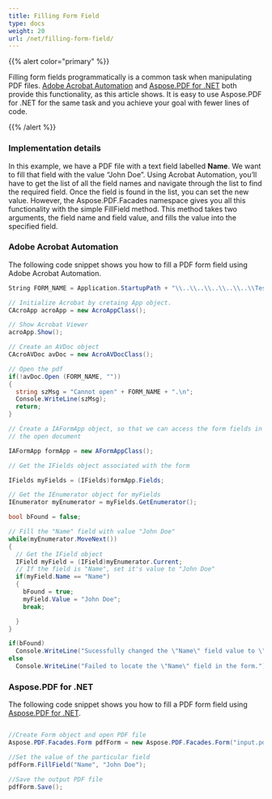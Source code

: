 ```yaml
---
title: Filling Form Field
type: docs
weight: 20
url: /net/filling-form-field/     
---
```


{{% alert color="primary" %}}

Filling form fields programmatically is a common task when manipulating PDF files. [Adobe Acrobat Automation](/pdf/net/filling-form-field/) and [Aspose.PDF for .NET](/pdf/net/) both provide this functionality, as this article shows. It is easy to use Aspose.PDF for .NET for the same task and you achieve your goal with fewer lines of code.

{{% /alert %}}

### **Implementation details**

In this example, we have a PDF file with a text field labelled **Name**. We want to fill that field with the value “John Doe”. Using Acrobat Automation, you’ll have to get the list of all the field names and navigate through the list to find the required field. Once the field is found in the list, you can set the new value. However, the Aspose.PDF.Facades namespace gives you all this functionality with the simple FillField method. This method takes two arguments, the field name and field value, and fills the value into the specified field.

### **Adobe Acrobat Automation**

The following code snippet shows you how to fill a PDF form field using Adobe Acrobat Automation.

```csharp
String FORM_NAME = Application.StartupPath + "\\..\\..\\..\\..\\..\\TestFiles\\input.pdf";

// Initialize Acrobat by cretaing App object.
CAcroApp acroApp = new AcroAppClass();

// Show Acrobat Viewer
acroApp.Show();

// Create an AVDoc object
CAcroAVDoc avDoc = new AcroAVDocClass();

// Open the pdf
if(!avDoc.Open (FORM_NAME, ""))
{
  string szMsg = "Cannot open" + FORM_NAME + ".\n";
  Console.WriteLine(szMsg);
  return;
}

// Create a IAFormApp object, so that we can access the form fields in
// the open document

IAFormApp formApp = new AFormAppClass();

// Get the IFields object associated with the form

IFields myFields = (IFields)formApp.Fields;

// Get the IEnumerator object for myFields
IEnumerator myEnumerator = myFields.GetEnumerator();

bool bFound = false;

// Fill the "Name" field with value "John Doe"
while(myEnumerator.MoveNext())
{
  // Get the IField object
  IField myField = (IField)myEnumerator.Current;
  // If the field is "Name", set it's value to "John Doe"
  if(myField.Name == "Name")
  {
    bFound = true;
    myField.Value = "John Doe";
    break;

  }
}

if(bFound)
  Console.WriteLine("Sucessfully changed the \"Name\" field value to \"John Doe\".");
else
  Console.WriteLine("Failed to locate the \"Name\" field in the form.");
```

### **Aspose.PDF for .NET**

The following code snippet shows you how to fill a PDF form field using [Aspose.PDF for .NET](/pdf/net/).

```csharp

//Create Form object and open PDF file
Aspose.PDF.Facades.Form pdfForm = new Aspose.PDF.Facades.Form("input.pdf", "output.pdf");

//Set the value of the particular field
pdfForm.FillField("Name", "John Doe");

//Save the output PDF file
pdfForm.Save();

```
